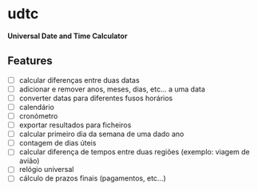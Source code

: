 # udtc

**Universal Date and Time Calculator**


## Features

- [ ] calcular diferenças entre duas datas
- [ ] adicionar e remover anos, meses, dias, etc... a uma data
- [ ] converter datas para diferentes fusos horários
- [ ] calendário
- [ ] cronómetro
- [ ] exportar resultados para ficheiros
- [ ] calcular primeiro dia da semana de uma dado ano
- [ ] contagem de dias úteis
- [ ] calcular diferença de tempos entre duas regiões (exemplo: viagem de
      avião)
- [ ] relógio universal
- [ ] cálculo de prazos finais (pagamentos, etc...)